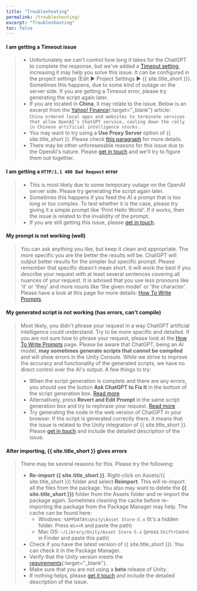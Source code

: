 ```yaml
---
title: "Troubleshooting"
permalink: /troubleshooting/
excerpt: "Troubleshooting"
toc: false
---
```


#### I am getting a **Timeout** issue
> - Unfortunately we can't control how long it takes for the ChatGPT to complete the response, but we've added a [Timeout setting](/getting-started/#general-settings), increasing it may help you solve this issue. It can be configured in the project settings (Edit ▶︎ Project Settings ▶︎ {{ site.title_short }}). Sometimes this happens, due to some kind of outage on the server side. If you are getting a Timeout error, please try generating the script again later.
> - If you are located in **China**, it may relate to the issue. Below is an excerpt from the [Yahoo! Finance](https://finance.yahoo.com/news/chinas-ban-openais-chatgpt-likely-135040587.html){:target="_blank"} article:  
`China ordered local apps and websites to terminate services that allow OpenAI’s ChatGPT service, cooling down the rally in Chinese artificial intelligence stocks.`
> - You may want to try using a **Use Proxy Server** option of {{ site.title_short }}. Please check [this paragraph](/getting-started/#openai-api-key) for more details.
> - There may be other unforeseeable reasons for this issue due to the OpenAI's nature. Please [get in touch](/contact-details/) and we'll try to figure them out together.

#### I am getting a `HTTP/1.1 400 Bad Request` error
> - This is most likely due to some temporary outage on the OpenAI server side. Please try generating the script again later.
> - Sometimes this happens if you feed the AI a prompt that is too long or too complex. To test whether it is the case, please try giving it a simple prompt like 'Print Hello World'. If it works, then the issue is related to the invalidity of the prompt.
> - If you are still getting this issue, please [get in touch](/contact-details/).

#### My prompt is not working (well)
> You can ask anything you like, but keep it clean and appropriate. The more specific you are the better the results will be. ChatGPT will output better results for the simpler but specific prompt. Please remember that specific doesn't mean short. It will work the best if you describe your request with at least several sentences covering all nuances of your request. It is advised that you use less pronouns like 'it' or 'they' and more nouns like 'the given model' or 'the character'. Please have a look at this page for more details: [How To Write Prompts](/how-to-write-prompts/).

#### My generated script is not working (has errors, can't compile)
> Most likely, you didn't phrase your request in a way ChatGPT artificial intelligence could understand. Try to be more specific and detailed. If you are not sure how to phrase your request, please look at the [How To Write Prompts](/how-to-write-prompts) page. Please be aware that ChatGPT, being an AI model, **may sometimes generate scripts that cannot be compiled** and will show errors in the Unity Console. While we strive to improve the accuracy and functionality of the generated scripts, we have no direct control over the AI's output. A few things to try:
> - When the script generation is complete and there are any errors, you should see the button **Ask ChatGPT to Fix It** in the bottom of the script generation box. [Read more](/getting-started/#editing-the-script-with-chatgpt-prompt-window)
> - Alternatively, press **Revert and Edit Prompt** in the same script generation box and try to rephrase your request. [Read more](/getting-started/#editing-the-script-with-chatgpt-prompt-window)
> - Try generating the code in the web version of ChatGPT in your browser. If the script is generated correctly there, it means that the issue is related to the Unity integration of {{ site.title_short }}. Please [get in touch](/contact-details/) and include the detailed description of the issue.

#### After importing, {{ site.title_short }} gives errors
> There may be several reasons for this. Please try the following:
> - **Re-import {{ site.title_short }}**. Right-click on Assets/{{ site.title_short }}) folder and select **Reimport**. This will re-import all the files from the package. You also may want to delete the **{{ site.title_short }})** folder from the Assets folder and re-import the package again. Sometimes cleaning the cache before re-importing the package from the Package Manager may help. The cache can be found here:
>   - Windows: `%APPDATA%\Unity\Asset Store-5.x` (It's a hidden folder. Press `Win+R` and paste the path)
>   - Mac OS: `~/Library/Unity/Asset Store-5.x` (press `Shift+Cmd+G` in Finder and paste this path)
> - Check if you have the latest version of {{ site.title_short }}). You can check it in the Package Manager.
> - Verify that the Unity version meets the [requirements](https://u3d.as/334o?aid=1101lHzQ){:target="_blank"}.
> - Make sure that you are not using a **beta** release of Unity.
> - If nothing helps, please [get it touch](/contact-details/) and include the detailed description of the issue.


